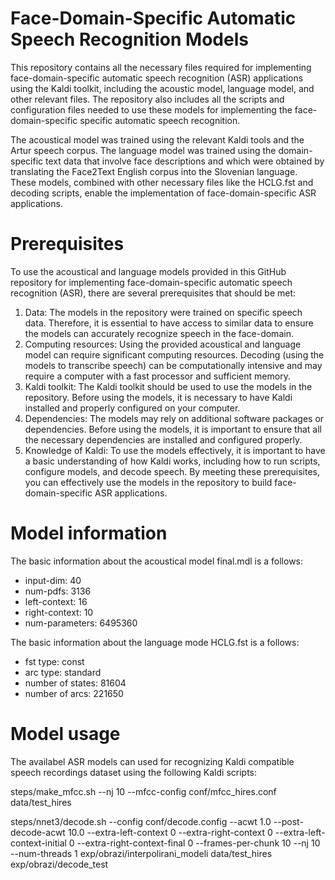 # Face-Domain-Specific Automatic Speech Recognition Models

This repository contains all the necessary files required for implementing face-domain-specific automatic speech recognition (ASR) applications using the Kaldi toolkit, including the acoustic model, language model, and other relevant files. The repository also includes all the scripts and configuration files needed to use these models for implementing the face-domain-specific specific automatic speech recognition.

The acoustical model was trained using the relevant Kaldi tools and the Artur speech corpus. The language model was trained using the domain-specific text data that involve face descriptions and which were obtained by translating the Face2Text English corpus into the Slovenian language. These models, combined with other necessary files like the HCLG.fst and decoding scripts, enable the implementation of face-domain-specific ASR applications.

# Prerequisites

To use the acoustical and language models provided in this GitHub repository for implementing face-domain-specific automatic speech recognition (ASR), there are several prerequisites that should be met:
1.  Data: The models in the repository were trained on specific speech data. Therefore, it is essential to have access to similar data to ensure the models can accurately recognize speech in the face-domain.
2.  Computing resources: Using the provided acoustical and language model can require significant computing resources. Decoding (using the models to transcribe speech) can be computationally intensive and may require a computer with a fast processor and sufficient memory.
3.  Kaldi toolkit: The Kaldi toolkit should be used to use the models in the repository. Before using the models, it is necessary to have Kaldi installed and properly configured on your computer.
4.  Dependencies: The models may rely on additional software packages or dependencies. Before using the models, it is important to ensure that all the necessary dependencies are installed and configured properly.
5.  Knowledge of Kaldi: To use the models effectively, it is important to have a basic understanding of how Kaldi works, including how to run scripts, configure models, and decode speech.
By meeting these prerequisites, you can effectively use the models in the repository to build face-domain-specific ASR applications.

# Model information

The basic information about the acoustical model final.mdl is a follows:

- input-dim: 40
- num-pdfs: 3136
- left-context: 16
- right-context: 10
- num-parameters: 6495360

The basic information about the language mode HCLG.fst is a follows:

- fst type: const
- arc type: standard
- number of states: 81604
- number of arcs: 221650

# Model usage
The availabel ASR models can used for recognizing Kaldi compatible speech recordings dataset using the following Kaldi scripts:

steps/make_mfcc.sh --nj 10 --mfcc-config conf/mfcc_hires.conf data/test_hires

steps/nnet3/decode.sh --config conf/decode.config --acwt 1.0 --post-decode-acwt 10.0 
   --extra-left-context 0 --extra-right-context 0 --extra-left-context-initial 0 
   --extra-right-context-final 0 --frames-per-chunk 10 --nj 10 --num-threads 1 
   exp/obrazi/interpolirani_modeli data/test_hires exp/obrazi/decode_test
   
